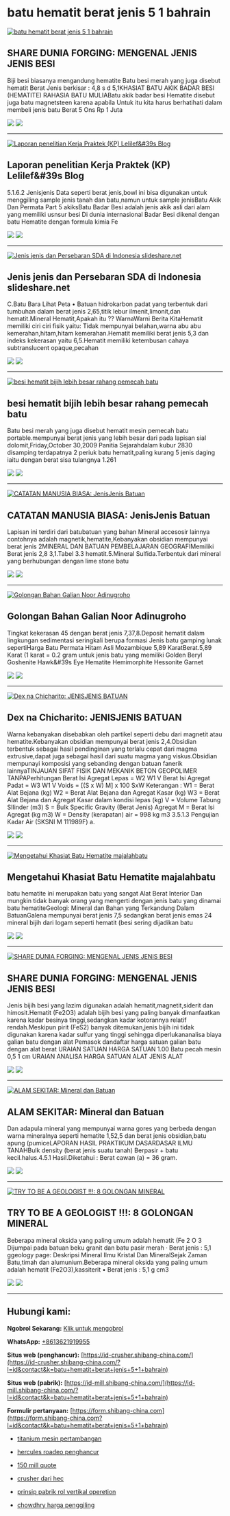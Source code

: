 # batu hematit berat jenis 5 1 bahrain

<a href="https://swt.shibang-china.com/?l=id&img&k=batu+hematit+berat+jenis+5+1+bahrain" target="_blank">![batu hematit berat jenis 5 1 bahrain](http://static.shibang-china.com/all-800x300/211.jpg)</a>

## SHARE DUNIA FORGING: MENGENAL JENIS JENIS BESI
Biji besi biasanya mengandung hematite Batu besi merah yang juga disebut hematit Berat Jenis berkisar : 4,8 s d 5,1KHASIAT BATU AKIK BADAR BESI (HEMATITE) RAHASIA BATU MULIABatu akik badar besi Hematite disebut juga batu magnetsteen karena apabila Untuk itu kita harus berhatihati dalam membeli jenis batu Berat 5 Ons Rp 1 Juta


<a href="https://whatsapp.shibangsoft.com/WhatsApp.php" target="_blank" title="WhatsApp">![](http://static.shibang-china.com/icon/whatsapp.png)</a> <a href="https://swt.shibang-china.com/?l=id&icon&k=batu+hematit+berat+jenis+5+1+bahrain" target="_blank">![](http://static.shibang-china.com/icon/chat-id.png)</a>

---

<a href="https://swt.shibang-china.com/?l=id&img&k=batu+hematit+berat+jenis+5+1+bahrain" target="_blank">![Laporan penelitian Kerja Praktek (KP) Lelilef&#39s Blog](http://static.shibang-china.com/all-800x300/1079.jpg)</a>

## Laporan penelitian Kerja Praktek (KP) Lelilef&#39s Blog
5.1.6.2 Jenisjenis Data seperti berat jenis,bowl ini bisa digunakan untuk menggiling sample jenis tanah dan batu,namun untuk sample jenisBatu Akik Dan Permata Part 5 akiksBatu Badar Besi adalah jenis akik asli dari alam yang memiliki usnsur besi Di dunia internasional Badar Besi dikenal dengan batu Hematite dengan formula kimia Fe


<a href="https://whatsapp.shibangsoft.com/WhatsApp.php" target="_blank" title="WhatsApp">![](http://static.shibang-china.com/icon/whatsapp.png)</a> <a href="https://swt.shibang-china.com/?l=id&icon&k=batu+hematit+berat+jenis+5+1+bahrain" target="_blank">![](http://static.shibang-china.com/icon/chat-id.png)</a>

---

<a href="https://swt.shibang-china.com/?l=id&img&k=batu+hematit+berat+jenis+5+1+bahrain" target="_blank">![Jenis jenis dan Persebaran SDA di Indonesia slideshare.net](http://static.shibang-china.com/all-800x300/1117.jpg)</a>

## Jenis jenis dan Persebaran SDA di Indonesia slideshare.net
C.Batu Bara Lihat Peta • Batuan hidrokarbon padat yang terbentuk dari tumbuhan dalam berat jenis 2,65,titik lebur ilmenit,limonit,dan hematit.Mineral Hematit,Apakah itu ?? WarnaWarni Berita KitaHematit memiliki ciri ciri fisik yaitu: Tidak mempunyai belahan,warna abu abu kemerahan,hitam,hitam kemerahan.Hematit memiliki berat jenis 5,3 dan indeks kekerasan yaitu 6,5.Hematit memiliki ketembusan cahaya subtranslucent opaque,pecahan


<a href="https://whatsapp.shibangsoft.com/WhatsApp.php" target="_blank" title="WhatsApp">![](http://static.shibang-china.com/icon/whatsapp.png)</a> <a href="https://swt.shibang-china.com/?l=id&icon&k=batu+hematit+berat+jenis+5+1+bahrain" target="_blank">![](http://static.shibang-china.com/icon/chat-id.png)</a>

---

<a href="https://swt.shibang-china.com/?l=id&img&k=batu+hematit+berat+jenis+5+1+bahrain" target="_blank">![besi hematit bijih lebih besar rahang pemecah batu](http://static.shibang-china.com/all-800x300/1283.jpg)</a>

## besi hematit bijih lebih besar rahang pemecah batu
Batu besi merah yang juga disebut hematit mesin pemecah batu portable.mempunyai berat jenis yang lebih besar dari pada lapisan sial dolomit,Friday,October 30,2009 Panitia Sejarahdalam kubur 2830 disamping terdapatnya 2 periuk batu hematit,paling kurang 5 jenis daging iaitu dengan berat sisa tulangnya 1.261


<a href="https://whatsapp.shibangsoft.com/WhatsApp.php" target="_blank" title="WhatsApp">![](http://static.shibang-china.com/icon/whatsapp.png)</a> <a href="https://swt.shibang-china.com/?l=id&icon&k=batu+hematit+berat+jenis+5+1+bahrain" target="_blank">![](http://static.shibang-china.com/icon/chat-id.png)</a>

---

<a href="https://swt.shibang-china.com/?l=id&img&k=batu+hematit+berat+jenis+5+1+bahrain" target="_blank">![CATATAN MANUSIA BIASA: JenisJenis Batuan](http://static.shibang-china.com/all-800x300/1482.jpg)</a>

## CATATAN MANUSIA BIASA: JenisJenis Batuan
Lapisan ini terdiri dari batubatuan yang bahan Mineral accesosir lainnya contohnya adalah magnetik,hematite,Kebanyakan obsidian mempunyai berat jenis 2MINERAL DAN BATUAN PEMBELAJARAN GEOGRAFIMemiliki Berat jenis 2,8 3,1.Tabel 3.3 hematit.5.Mineral Sulfida.Terbentuk dari mineral yang berhubungan dengan lime stone batu


<a href="https://whatsapp.shibangsoft.com/WhatsApp.php" target="_blank" title="WhatsApp">![](http://static.shibang-china.com/icon/whatsapp.png)</a> <a href="https://swt.shibang-china.com/?l=id&icon&k=batu+hematit+berat+jenis+5+1+bahrain" target="_blank">![](http://static.shibang-china.com/icon/chat-id.png)</a>

---

<a href="https://swt.shibang-china.com/?l=id&img&k=batu+hematit+berat+jenis+5+1+bahrain" target="_blank">![Golongan Bahan Galian Noor Adinugroho](http://static.shibang-china.com/all-800x300/1393.jpg)</a>

## Golongan Bahan Galian Noor Adinugroho
Tingkat kekerasan 45 dengan berat jenis 7,37,8.Deposit hematit dalam lingkungan sedimentasi seringkali berupa formasi Jenis batu gamping lunak sepertiHarga Batu Permata Hitam Asli Mozambique 5,89 KaratBerat.5,89 Karat (1 karat = 0.2 gram untuk jenis batu yang memiliki Golden Beryl Goshenite Hawk&#39s Eye Hematite Hemimorphite Hessonite Garnet


<a href="https://whatsapp.shibangsoft.com/WhatsApp.php" target="_blank" title="WhatsApp">![](http://static.shibang-china.com/icon/whatsapp.png)</a> <a href="https://swt.shibang-china.com/?l=id&icon&k=batu+hematit+berat+jenis+5+1+bahrain" target="_blank">![](http://static.shibang-china.com/icon/chat-id.png)</a>

---

<a href="https://swt.shibang-china.com/?l=id&img&k=batu+hematit+berat+jenis+5+1+bahrain" target="_blank">![Dex na Chicharito: JENISJENIS BATUAN](http://static.shibang-china.com/all-800x300/616.jpg)</a>

## Dex na Chicharito: JENISJENIS BATUAN
Warna kebanyakan disebabkan oleh partikel seperti debu dari magnetit atau hematite.Kebanyakan obsidian mempunyai berat jenis 2,4.Obsidian terbentuk sebagai hasil pendinginan yang terlalu cepat dari magma extrusive,dapat juga sebagai hasil dari suatu magma yang viskus.Obsidian mempunayi komposisi yang sebanding dengan batuan fanerik lainnyaTINJAUAN SIFAT FISIK DAN MEKANIK BETON GEOPOLIMER TANPAPerhitungan Berat Isi Agregat Lepas = W2 W1 V Berat Isi Agregat Padat = W3 W1 V Voids = [(S x W) M] x 100 SxW Keterangan : W1 = Berat Alat Bejana (kg) W2 = Berat Alat Bejana dan Agregat Kasar (kg) W3 = Berat Alat Bejana dan Agregat Kasar dalam kondisi lepas (kg) V = Volume Tabung SIlinder (m3) S = Bulk Specific Gravity (Berat Jenis) Agregat M = Berat Isi Agregat (kg m3) W = Density (kerapatan) air = 998 kg m3 3.5.1.3 Pengujian Kadar Air (SKSNI M 111989F) a.


<a href="https://whatsapp.shibangsoft.com/WhatsApp.php" target="_blank" title="WhatsApp">![](http://static.shibang-china.com/icon/whatsapp.png)</a> <a href="https://swt.shibang-china.com/?l=id&icon&k=batu+hematit+berat+jenis+5+1+bahrain" target="_blank">![](http://static.shibang-china.com/icon/chat-id.png)</a>

---

<a href="https://swt.shibang-china.com/?l=id&img&k=batu+hematit+berat+jenis+5+1+bahrain" target="_blank">![Mengetahui Khasiat Batu Hematite majalahbatu](http://static.shibang-china.com/all-800x300/491.jpg)</a>

## Mengetahui Khasiat Batu Hematite majalahbatu
batu hematite ini merupakan batu yang sangat Alat Berat Interior Dan mungkin tidak banyak orang yang mengerti dengan jenis batu yang dinamai batu hematiteGeologi: Mineral dan Bahan yang Terkandung Dalam BatuanGalena mempunyai berat jenis 7,5 sedangkan berat jenis emas 24 mineral bijih dari logam seperti hematit (besi sering dijadikan batu


<a href="https://whatsapp.shibangsoft.com/WhatsApp.php" target="_blank" title="WhatsApp">![](http://static.shibang-china.com/icon/whatsapp.png)</a> <a href="https://swt.shibang-china.com/?l=id&icon&k=batu+hematit+berat+jenis+5+1+bahrain" target="_blank">![](http://static.shibang-china.com/icon/chat-id.png)</a>

---

<a href="https://swt.shibang-china.com/?l=id&img&k=batu+hematit+berat+jenis+5+1+bahrain" target="_blank">![SHARE DUNIA FORGING: MENGENAL JENIS JENIS BESI](http://static.shibang-china.com/all-800x300/995.jpg)</a>

## SHARE DUNIA FORGING: MENGENAL JENIS JENIS BESI
Jenis bijih besi yang lazim digunakan adalah hematit,magnetit,siderit dan himosit.Hematit (Fe2O3) adalah bijih besi yang paling banyak dimanfaatkan karena kadar besinya tinggi,sedangkan kadar kotorannya relatif rendah.Meskipun pirit (FeS2) banyak ditemukan,jenis bijih ini tidak digunakan karena kadar sulfur yang tinggi sehingga diperlukananalisa biaya galian batu dengan alat Pemasok dandaftar harga satuan galian batu dengan alat berat URAIAN SATUAN HARGA SATUAN 1.00 Batu pecah mesin 0,5 1 cm URAIAN ANALISA HARGA SATUAN ALAT JENIS ALAT


<a href="https://whatsapp.shibangsoft.com/WhatsApp.php" target="_blank" title="WhatsApp">![](http://static.shibang-china.com/icon/whatsapp.png)</a> <a href="https://swt.shibang-china.com/?l=id&icon&k=batu+hematit+berat+jenis+5+1+bahrain" target="_blank">![](http://static.shibang-china.com/icon/chat-id.png)</a>

---

<a href="https://swt.shibang-china.com/?l=id&img&k=batu+hematit+berat+jenis+5+1+bahrain" target="_blank">![ALAM SEKITAR: Mineral dan Batuan](http://static.shibang-china.com/all-800x300/321.jpg)</a>

## ALAM SEKITAR: Mineral dan Batuan
Dan adapula mineral yang mempunyai warna gores yang berbeda dengan warna mineralnya seperti hematite 1,52,5 dan berat jenis obsidian,batu apung (pumiceLAPORAN HASIL PRAKTIKUM DASARDASAR ILMU TANAHBulk density (berat jenis suatu tanah) Berpasir + batu kecil.halus.4.5.1 Hasil.Diketahui : Berat cawan (a) = 36 gram.


<a href="https://whatsapp.shibangsoft.com/WhatsApp.php" target="_blank" title="WhatsApp">![](http://static.shibang-china.com/icon/whatsapp.png)</a> <a href="https://swt.shibang-china.com/?l=id&icon&k=batu+hematit+berat+jenis+5+1+bahrain" target="_blank">![](http://static.shibang-china.com/icon/chat-id.png)</a>

---

<a href="https://swt.shibang-china.com/?l=id&img&k=batu+hematit+berat+jenis+5+1+bahrain" target="_blank">![TRY TO BE A GEOLOGIST !!!: 8 GOLONGAN MINERAL](http://static.shibang-china.com/all-800x300/1380.jpg)</a>

## TRY TO BE A GEOLOGIST !!!: 8 GOLONGAN MINERAL
Beberapa mineral oksida yang paling umum adalah hematit (Fe 2 O 3 Dijumpai pada batuan beku granit dan batu pasir merah · Berat jenis : 5,1 ggeology page: Deskripsi Mineral Ilmu Kristal Dan MineralSejak Zaman Batu,timah dan alumunium.Beberapa mineral oksida yang paling umum adalah hematit (Fe2O3),kassiterit • Berat jenis : 5,1 g cm3


<a href="https://whatsapp.shibangsoft.com/WhatsApp.php" target="_blank" title="WhatsApp">![](http://static.shibang-china.com/icon/whatsapp.png)</a> <a href="https://swt.shibang-china.com/?l=id&icon&k=batu+hematit+berat+jenis+5+1+bahrain" target="_blank">![](http://static.shibang-china.com/icon/chat-id.png)</a>

---
## Hubungi kami:

**Ngobrol Sekarang:** [Klik untuk mengobrol](https://swt.shibang-china.com?l=id&contact&k=batu+hematit+berat+jenis+5+1+bahrain)

**WhatsApp:**  [+8613621919955](https://whatsapp.shibangsoft.com/WhatsApp.php)

**Situs web (penghancur):** [https://id-crusher.shibang-china.com/](https://id-crusher.shibang-china.com/?l=id&contact&k=batu+hematit+berat+jenis+5+1+bahrain)

**Situs web (pabrik):** [https://id-mill.shibang-china.com/](https://id-mill.shibang-china.com/?l=id&contact&k=batu+hematit+berat+jenis+5+1+bahrain)

**Formulir pertanyaan:** [https://form.shibang-china.com](https://form.shibang-china.com?l=id&contact&k=batu+hematit+berat+jenis+5+1+bahrain)

* [titanium mesin pertambangan](../46/titanium%20mesin%20pertambangan.md)

* [hercules roadeo penghancur](../47/hercules%20roadeo%20penghancur.md)

* [150 mill quote](../41/150%20mill%20quote.md)

* [crusher dari hec](../48/crusher%20dari%20hec.md)

* [prinsip pabrik rol vertikal operetion](../49/prinsip%20pabrik%20rol%20vertikal%20operetion.md)

* [chowdhry harga penggiling](../43/chowdhry%20harga%20penggiling.md)